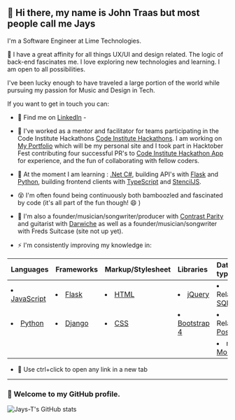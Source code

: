 ## 💬 Hi there, my name is John Traas but most people call me Jays  
I'm a Software Engineer at Lime Technologies.  

💬 I have a great affinity for all things UX/UI and design related.
The logic of back-end fascinates me. I love exploring new technologies and learning. I am open to all possibilities.  


I've been lucky enough to have traveled a large portion of the world while pursuing my passion for Music and Design in Tech. 

If you want to get in touch you can:


- 👯 Find me on [LinkedIn](https://www.linkedin.com/in/john-jacob-hald-traas-25603325/) - 
- 🔭 I've worked as a mentor and facilitator for teams participating in the Code Institute Hackathons [Code Institute Hackathons](https://hackathon.codeinstitute.net/). I am working on [My Portfolio](https://jays-t.github.io/resume) which will be my personal site and I took part in Hacktober Fest contributing four successful PR's to [Code Institute Hackathon App](https://github.com/Code-Institute-Community/ci-hackathon-app) for experience, and the fun of collaborating with fellow coders.
- 🌱 At the moment I am learning : [.Net C#](https://dotnet.microsoft.com/en-us/), building API's with [Flask](https://flask.palletsprojects.com/en/2.2.x/) and [Python](https://www.python.org/), building frontend clients with [TypeScript](https://www.typescriptlang.org/) and [StencilJS](https://stenciljs.com/).

- :dizzy_face: I'm often found being continuously both bamboozled and fascinated by code (it's all part of the fun though! 😄 )
- :musical_note: I'm also a founder/musician/songwriter/producer with [Contrast Parity](https://soundcloud.com/contrastparity) and guitarist with [Darwiche](https://www.facebook.com/DarwicheRock) as well as a founder/musician/songwriter with Freds Suitcase (site not up yet). 

- ⚡ I'm consistently improving my knowledge in:

|Languages|Frameworks|Markup/Stylesheet|Libraries|Database types|
| :---| :--- | :--- | :--- | :--- |
| <li> [JavaScript](https://javascript.info/) </li>| <li> [Flask](https://flask.palletsprojects.com/en/1.1.x/) </li>|<li> [HTML](https://developer.mozilla.org/en-US/docs/Web/Guide/HTML/HTML5) </li>|<li> [jQuery](https://jquery.com/) </li>|<li>Relational [SQLite3](https://www.sqlite.org/)</li>|
| <li> [Python](https://www.python.org/) </li>| <li> [Django](https://www.djangoproject.com/) </li> | <li> [CSS](https://developer.mozilla.org/en-US/docs/Web/CSS) </li>| <li> [Bootstrap 4](https://getbootstrap.com/docs/4.0/getting-started/introduction/) </li>|<li>Relational [PostgreSQL](https://www.postgresql.org/) </li>
|||||<li>noSQL [MongoDB](https://mongodb.com)</li>|
* 💬 Use ctrl+click to open any link in a new tab
---
### 💬 Welcome to my GitHub profile. 
<!--
**Jays-T/Jays-T** is a ✨ _special_ ✨ repository because its `README.md` (this file) appears on your GitHub profile.

Here are some ideas to get you started:

- 🔭 I’m currently working on ...
- 🌱 I’m currently learning ...
- 👯 I’m looking to collaborate on ...
- 🤔 I’m looking for help with ...
- 💬 Ask me about ...
- 📫 How to reach me: ...
- 😄 Pronouns: ...
- ⚡ Fun fact: ...
-->
![Jays-T's GitHub stats](https://github-readme-stats.vercel.app/api?username=Jays-T&show_icons=true&theme=outrun)
